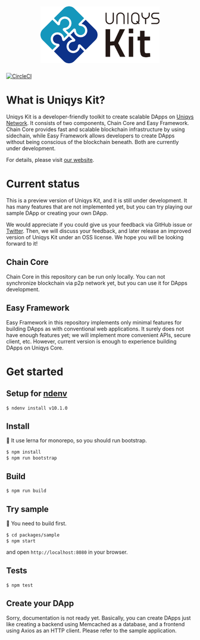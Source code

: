 <h1 align="center">
  <a href="ttps://uniqys.net/kit"><img width="320" src="UniqysKit-logo.png" alt="Uniqys Kit logo" /></a>
</h1>

[![CircleCI](https://circleci.com/gh/mfac/BPP.svg?style=svg&circle-token=81f42507830be7217929a9baf8d326395758abc7)](https://circleci.com/gh/mfac/BPP)

# What is Uniqys Kit?
Uniqys Kit is a developer-friendly toolkit to create scalable DApps on [Uniqys Network](https://uniqys.net).
It consists of two components, Chain Core and Easy Framework.
Chain Core provides fast and scalable blockchain infrastructure by using sidechain, while Easy Framework allows developers to create DApps without being conscious of the blockchain beneath.
Both are currently under development.

For details, please visit [our website](https://uniqys.net/kit).

# Current status
This is a preview version of Uniqys Kit, and it is still under development.
It has many features that are not implemented yet, but you can try playing our sample DApp or creating your own DApp.

We would appreciate if you could give us your feedback via GitHub issue or [Twitter](https://twitter.com/uniqys).
Then, we will discuss your feedback, and later release an improved version of Uniqys Kit under an OSS license.
We hope you will be looking forward to it!

## Chain Core
Chain Core in this repository can be run only locally.
You can not synchronize blockchain via p2p network yet, but you can use it for DApps development.

## Easy Framework
Easy Framework in this repository implements only minimal features for building DApps as with conventional web applications.
It surely does not have enough features yet; we will implement more convenient APIs, secure client, etc.
However, current version is enough to experience building DApps on Uniqys Core.


# Get started

## Setup for [ndenv](https://github.com/riywo/ndenv)

```
$ ndenv install v10.1.0
```

## Install

:memo: It use lerna for monorepo, so you should run bootstrap.

```
$ npm install
$ npm run bootstrap
```

## Build

```
$ npm run build
```

## Try sample
:memo: You need to build first.

```
$ cd packages/sample
$ npm start
```

and open `http://localhost:8080` in your browser.

## Tests

```
$ npm test
```

## Create your DApp
Sorry, documentation is not ready yet.
Basically, you can create DApps just like creating a backend using Memcached as a database, and a frontend using Axios as an HTTP client.
Please refer to the sample application.
